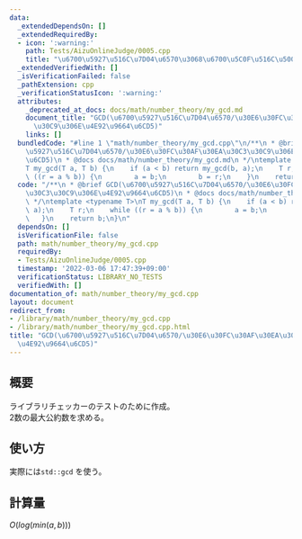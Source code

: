 ```yaml
---
data:
  _extendedDependsOn: []
  _extendedRequiredBy:
  - icon: ':warning:'
    path: Tests/AizuOnlineJudge/0005.cpp
    title: "\u6700\u5927\u516C\u7D04\u6570\u3068\u6700\u5C0F\u516C\u500D\u6570"
  _extendedVerifiedWith: []
  _isVerificationFailed: false
  _pathExtension: cpp
  _verificationStatusIcon: ':warning:'
  attributes:
    _deprecated_at_docs: docs/math/number_theory/my_gcd.md
    document_title: "GCD(\u6700\u5927\u516C\u7D04\u6570/\u30E6\u30FC\u30AF\u30EA\u30C3\
      \u30C9\u306E\u4E92\u9664\u6CD5)"
    links: []
  bundledCode: "#line 1 \"math/number_theory/my_gcd.cpp\"\n/**\n * @brief GCD(\u6700\
    \u5927\u516C\u7D04\u6570/\u30E6\u30FC\u30AF\u30EA\u30C3\u30C9\u306E\u4E92\u9664\
    \u6CD5)\n * @docs docs/math/number_theory/my_gcd.md\n */\ntemplate <typename T>\n\
    T my_gcd(T a, T b) {\n    if (a < b) return my_gcd(b, a);\n    T r;\n    while\
    \ ((r = a % b)) {\n        a = b;\n        b = r;\n    }\n    return b;\n}\n"
  code: "/**\n * @brief GCD(\u6700\u5927\u516C\u7D04\u6570/\u30E6\u30FC\u30AF\u30EA\
    \u30C3\u30C9\u306E\u4E92\u9664\u6CD5)\n * @docs docs/math/number_theory/my_gcd.md\n\
    \ */\ntemplate <typename T>\nT my_gcd(T a, T b) {\n    if (a < b) return my_gcd(b,\
    \ a);\n    T r;\n    while ((r = a % b)) {\n        a = b;\n        b = r;\n \
    \   }\n    return b;\n}\n"
  dependsOn: []
  isVerificationFile: false
  path: math/number_theory/my_gcd.cpp
  requiredBy:
  - Tests/AizuOnlineJudge/0005.cpp
  timestamp: '2022-03-06 17:47:39+09:00'
  verificationStatus: LIBRARY_NO_TESTS
  verifiedWith: []
documentation_of: math/number_theory/my_gcd.cpp
layout: document
redirect_from:
- /library/math/number_theory/my_gcd.cpp
- /library/math/number_theory/my_gcd.cpp.html
title: "GCD(\u6700\u5927\u516C\u7D04\u6570/\u30E6\u30FC\u30AF\u30EA\u30C3\u30C9\u306E\
  \u4E92\u9664\u6CD5)"
---
```

## 概要

ライブラリチェッカーのテストのために作成。  
2数の最大公約数を求める。

## 使い方

実際には`std::gcd` を使う。

## 計算量

$O(log(min(a, b)))$